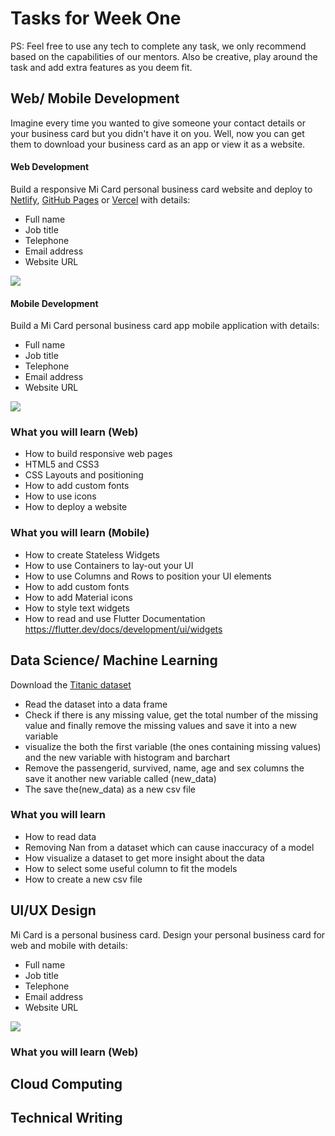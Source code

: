 # Tasks for Week One

PS: Feel free to use any tech to complete any task, we only recommend based on the capabilities of our mentors. Also be creative, play around the task and add extra features as you deem fit.

## Web/ Mobile Development

Imagine every time you wanted to give someone your contact details or your business card but you didn't have it on you. Well, now you can get them to download your business card as an app or view it as a website.

#### Web Development

Build a responsive Mi Card personal business card website and deploy to [Netlify](https://netlify.com/), [GitHub Pages](https://pages.github.com/) or [Vercel](https://vercel.com) with details:

- Full name
- Job title
- Telephone
- Email address
- Website URL

![](https://github.com/devclokoja/weekly-challenges/blob/master/_assets/web01.png?raw=true)

#### Mobile Development

Build a Mi Card personal business card app mobile application with details:

- Full name
- Job title
- Telephone
- Email address
- Website URL

![](https://github.com/devclokoja/weekly-challenges/blob/master/_assets/mobile01.png?raw=true)

### What you will learn (Web)

- How to build responsive web pages
- HTML5 and CSS3
- CSS Layouts and positioning
- How to add custom fonts
- How to use icons
- How to deploy a website

### What you will learn (Mobile)

- How to create Stateless Widgets
- How to use Containers to lay-out your UI
- How to use Columns and Rows to position your UI elements
- How to add custom fonts
- How to add Material icons
- How to style text widgets
- How to read and use Flutter Documentation https://flutter.dev/docs/development/ui/widgets

## Data Science/ Machine Learning

Download the [Titanic dataset]()

- Read the dataset into a data frame 
- Check if there is any missing value, get the total number of the missing value and finally remove the missing values and save it into a new variable
- visualize the both the first variable (the ones containing missing values) and the new variable with histogram and barchart
- Remove the passengerid, survived, name, age and sex columns the save it another new variable called (new_data)
- The save the(new_data) as a new csv file

### What you will learn

- How to read data 
- Removing Nan from a dataset which can cause inaccuracy of a model
- How visualize a dataset to get more insight about the data 
- How to select some useful column to fit the models
- How to create a new csv file

## UI/UX Design

Mi Card is a personal business card. Design your personal business card for web and mobile with details:

- Full name
- Job title
- Telephone
- Email address
- Website URL

![](https://github.com/devclokoja/weekly-challenges/blob/master/_assets/web01.png?raw=true)

### What you will learn (Web)

## Cloud Computing

## Technical Writing

